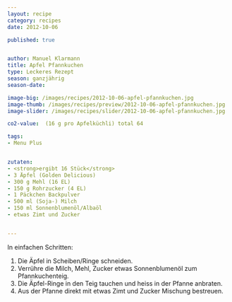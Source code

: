 ```yaml
---
layout: recipe
category: recipes
date: 2012-10-06

published: true


author: Manuel Klarmann
title: Apfel Pfannkuchen
type: Leckeres Rezept
season: ganzjährig
season-date: 

image-big: /images/recipes/2012-10-06-apfel-pfannkuchen.jpg
image-thumb: /images/recipes/preview/2012-10-06-apfel-pfannkuchen.jpg
image-slider: /images/recipes/slider/2012-10-06-apfel-pfannkuchen.jpg

co2-value:  (16 g pro Apfelküchli) total 64

tags:
- Menu Plus


zutaten:
- <strong>ergibt 16 Stück</strong>
- 3 Äpfel (Golden Delicious)
- 300 g Mehl (16 EL)
- 150 g Rohrzucker (4 EL)
- 1 Päckchen Backpulver 
- 500 ml (Soja-) Milch
- 150 ml Sonnenblumenöl/Albaöl
- etwas Zimt und Zucker


---
```


In einfachen Schritten:
1. Die Äpfel in Scheiben/Ringe schneiden.
2. Verrühre die Milch, Mehl, Zucker etwas Sonnenblumenöl zum Pfannkuchenteig.
3. Die Äpfel-Ringe in den Teig tauchen und heiss in der Pfanne anbraten.
4. Aus der Pfanne direkt mit etwas Zimt und Zucker Mischung bestreuen.
